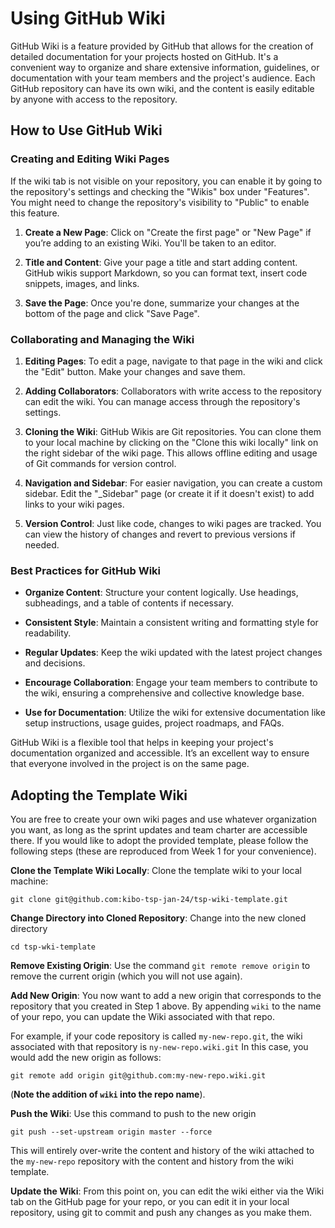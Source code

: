 # Using GitHub Wiki

GitHub Wiki is a feature provided by GitHub that allows for the creation of detailed documentation for your projects hosted on GitHub. It's a convenient way to organize and share extensive information, guidelines, or documentation with your team members and the project's audience. Each GitHub repository can have its own wiki, and the content is easily editable by anyone with access to the repository.

## How to Use GitHub Wiki

### Creating and Editing Wiki Pages

<aside>
If the wiki tab is not visible on your repository, you can enable it by going to the repository's settings and checking the "Wikis" box under "Features". You might need to change the repository's visibility to "Public" to enable this feature.
</aside>

1. **Create a New Page**: Click on "Create the first page" or "New Page" if you’re adding to an existing Wiki. You'll be taken to an editor.

2. **Title and Content**: Give your page a title and start adding content. GitHub wikis support Markdown, so you can format text, insert code snippets, images, and links.

3. **Save the Page**: Once you're done, summarize your changes at the bottom of the page and click "Save Page".

### Collaborating and Managing the Wiki

1. **Editing Pages**: To edit a page, navigate to that page in the wiki and click the "Edit" button. Make your changes and save them.

2. **Adding Collaborators**: Collaborators with write access to the repository can edit the wiki. You can manage access through the repository's settings.

3. **Cloning the Wiki**: GitHub Wikis are Git repositories. You can clone them to your local machine by clicking on the "Clone this wiki locally" link on the right sidebar of the wiki page. This allows offline editing and usage of Git commands for version control.

4. **Navigation and Sidebar**: For easier navigation, you can create a custom sidebar. Edit the "_Sidebar" page (or create it if it doesn't exist) to add links to your wiki pages.

5. **Version Control**: Just like code, changes to wiki pages are tracked. You can view the history of changes and revert to previous versions if needed.

### Best Practices for GitHub Wiki

- **Organize Content**: Structure your content logically. Use headings, subheadings, and a table of contents if necessary.

- **Consistent Style**: Maintain a consistent writing and formatting style for readability.

- **Regular Updates**: Keep the wiki updated with the latest project changes and decisions.

- **Encourage Collaboration**: Engage your team members to contribute to the wiki, ensuring a comprehensive and collective knowledge base.

- **Use for Documentation**: Utilize the wiki for extensive documentation like setup instructions, usage guides, project roadmaps, and FAQs.

GitHub Wiki is a flexible tool that helps in keeping your project's documentation organized and accessible. It’s an excellent way to ensure that everyone involved in the project is on the same page.

## Adopting the Template Wiki

You are free to create your own wiki pages and use whatever organization you want, as long as the sprint updates and team charter are accessible there.  If you would like to adopt the provided template, please follow the following steps (these are reproduced from Week 1 for your convenience).

**Clone the Template Wiki Locally**: Clone the template wiki to your local machine:

`git clone git@github.com:kibo-tsp-jan-24/tsp-wiki-template.git`

**Change Directory into Cloned Repository**: Change into the new cloned directory 

`cd tsp-wki-template`

**Remove Existing Origin**: Use the command 
`git remote remove origin` 
to remove the current origin (which you will not use again).

**Add New Origin**: You now want to add a new origin that corresponds to the repository that you created in Step 1 above. By appending `wiki` to the name of your repo, you can update the Wiki associated with that repo.  

For example, if your code repository is called `my-new-repo.git`, the wiki associated with that repository is `ny-new-repo.wiki.git`  In this case, you would add the new origin as follows: 

`git remote add origin git@github.com:my-new-repo.wiki.git` 

(**Note the addition of `wiki` into the repo name**).

**Push the Wiki**: Use this command to push to the new origin

`git push --set-upstream origin master --force`

This will entirely over-write the content and history of the wiki attached to the `my-new-repo` repository with the content and history from the wiki template.  

**Update the Wiki**: From this point on, you can edit the wiki either via the Wiki tab on the GitHub page for your repo, or you can edit it in your local repository, using git to commit and push any changes as you make them.